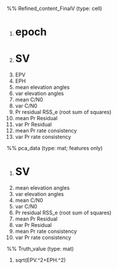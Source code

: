 %% Refined_content_FinalV (type: cell)
1. # epoch
2. # SV
3. EPV
4. EPH
5. mean elevation angles
6. var elevation angles
7. mean C/N0
8. var C/N0
9. Pr residual RSS_e (root sum of squares)
10. mean Pr Residual 
11. var Pr Residual
12. mean Pr rate consistency
13. var Pr rate consistency


%% pca_data (type: mat; features only)
1. # SV
2. mean elevation angles
3. var elevation angles
4. mean C/N0
5. var C/N0
6. Pr residual RSS_e (root sum of squares)
7. mean Pr Residual 
8. var Pr Residual
9. mean Pr rate consistency
10. var Pr rate consistency


%% Truth_value (type: mat)
1. sqrt(EPV.^2+EPH.^2)
